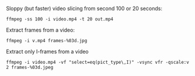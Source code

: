 
Sloppy (but faster) video slicing from second 100 or 20 seconds:

```
ffmpeg -ss 100 -i video.mp4 -t 20 out.mp4
```

Extract frames from a video:

```
ffmpeg -i v.mp4 frames-%03d.jpg
```

Extract only I-frames from a video

```
ffmpeg -i video.mp4 -vf "select=eq(pict_type\,I)" -vsync vfr -qscale:v 2 frames-%03d.jpeg
```

